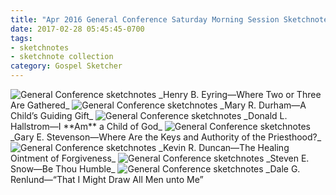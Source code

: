 ```yaml
---
title: "Apr 2016 General Conference Saturday Morning Session Sketchnotes"
date: 2017-02-28 05:45:45-0700
tags:
- sketchnotes
- sketchnote collection
category: Gospel Sketcher
---
```


<img src="https://gospelsketcher.org/uploads/2018/1bbfa104d3.jpg" alt="General Conference sketchnotes" />
_Henry B. Eyring—Where Two or Three Are Gathered_

<img src="https://gospelsketcher.org/uploads/2018/f183a44471.jpg" alt="General Conference sketchnotes" />
_Mary R. Durham—A Child’s Guiding Gift_

<img src="https://gospelsketcher.org/uploads/2018/d491fe97f3.jpg" alt="General Conference sketchnotes" />
_Donald L. Hallstrom—I **Am** a Child of God_

<img src="https://gospelsketcher.org/uploads/2018/60ce1b7ee0.jpg" alt="General Conference sketchnotes" />
_Gary E. Stevenson—Where Are the Keys and Authority of the Priesthood?_

<img src="https://gospelsketcher.org/uploads/2018/05b608ba2c.jpg" alt="General Conference sketchnotes" />
_Kevin R. Duncan—The Healing Ointment of Forgiveness_

<img src="https://gospelsketcher.org/uploads/2018/1d5f214b22.jpg" alt="General Conference sketchnotes" />
_Steven E. Snow—Be Thou Humble_

<img src="https://gospelsketcher.org/uploads/2018/f433e893b5.jpg" alt="General Conference sketchnotes" />
_Dale G. Renlund—“That I Might Draw All Men unto Me”
